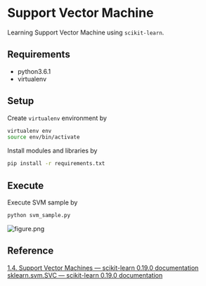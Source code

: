 # Support Vector Machine
Learning Support Vector Machine using `scikit-learn`.

## Requirements
* python3.6.1
* virtualenv

## Setup
Create `virtualenv` environment by
```bash
virtualenv env
source env/bin/activate
```

Install modules and libraries by
```bash
pip install -r requirements.txt
```

## Execute
Execute SVM sample by
```bash
python svm_sample.py
```

![figure.png](https://raw.githubusercontent.com/shu-yusa/support-vector-machine/master/figure.png)


## Reference
[1.4. Support Vector Machines — scikit-learn 0.19.0 documentation](http://scikit-learn.org/stable/modules/svm.html#svm)
[sklearn.svm.SVC — scikit-learn 0.19.0 documentation](http://scikit-learn.org/stable/modules/generated/sklearn.svm.SVC.html#sklearn.svm.SVC)
